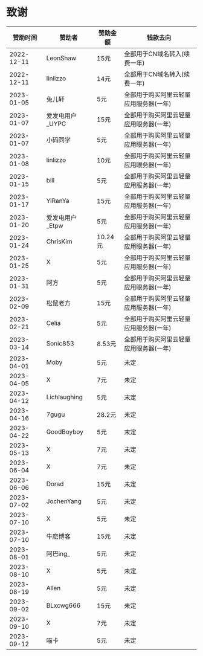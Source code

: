 # 致谢

| **赞助时间**   | **赞助者**      | **赞助金额** | **钱款去向**             |
|------------|--------------|----------|----------------------|
| 2022-12-11 | LeonShaw     | 15元      | 全部用于CN域名转入(续费一年)     |
| 2022-12-11 | linlizzo     | 14元      | 全部用于CN域名转入(续费一年)     |
| 2023-01-05 | 兔儿轩          | 5元       | 全部用于购买阿里云轻量应用服务器(一年) |
| 2023-01-07 | 爱发电用户_UYPC   | 15元      | 全部用于购买阿里云轻量应用眼务器(一年) |
| 2023-01-07 | 小码同学         | 5元       | 全部用于购买阿里云轻量应用眼务器(一年) |
| 2023-01-08 | linlizzo     | 10元      | 全部用于购买阿里云轻量应用眼务器(一年) |
| 2023-01-15 | bill         | 5元       | 全部用于购买阿里云轻量应用服务器(一年) |
| 2023-01-17 | YiRanYa      | 15元      | 全部用于购买阿里云轻量应用服务器(一年) |
| 2023-01-20 | 爱发电用户_Etpw   | 5元       | 全部用于购买阿里云轻量应用服务器(一年) |
| 2023-01-24 | ChrisKim     | 10.24元   | 全部用于购买阿里云轻量应用眼务器(一年) |
| 2023-01-25 | X            | 5元       | 全部用于购买阿里云轻量应用服务器(一年) |
| 2023-01-31 | 阿方           | 5元       | 全部用于购买阿里云轻量应用眼务器(一年) |
| 2023-02-09 | 松鼠老方         | 15元      | 全部用于购买阿里云轻量应用服务器(一年) |
| 2023-02-21 | Celia        | 5元       | 全部用于购买阿里云轻量应用服务器(一年) |
| 2023-03-14 | Sonic853     | 8.53元    | 全部用于购买阿里云轻量应用眼务器(一年) |
| 2023-04-01 | Moby         | 5元       | 未定                   |
| 2023-04-05 | X            | 7元       | 未定                   |
| 2023-04-12 | Lichlaughing | 5元       | 末定                   |
| 2023-04-16 | 7gugu        | 28.2元    | 未定                   |
| 2023-04-22 | GoodBoyboy   | 5元       | 末定                   |
| 2023-05-13 | X            | 7元       | 未定                   |
| 2023-06-04 | X            | 7元       | 未定                   |
| 2023-06-06 | Dorad        | 15元      | 未定                   |
| 2023-07-02 | JochenYang   | 5元       | 未定                   |
| 2023-07-10 | X            | 5元       | 未定                   |
| 2023-07-10 | 牛麽博客         | 15元      | 未定                   |
| 2023-08-01 | 阿巴ing_       | 5元       | 未定                   |
| 2023-08-10 | X        | 5元       | 未定                   |
| 2023-08-19 | Allen        | 5元       | 未定                   |
| 2023-09-02 | BLxcwg666     | 15元       | 未定                   |
| 2023-09-10 | X         | 7元       | 未定                   |
| 2023-09-12 | 喵卡         | 5元       | 未定                   |
